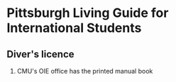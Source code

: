 # Pittsburgh Living Guide for International Students

## Diver's licence

1. CMU's OIE office has the printed manual book 


